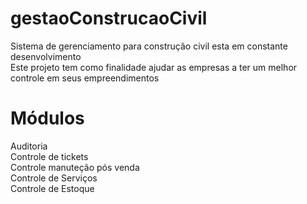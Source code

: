 # gestaoConstrucaoCivil
Sistema de gerenciamento para construção civil esta em constante desenvolvimento
<br>Este projeto tem como finalidade ajudar as empresas a ter um melhor controle em seus empreendimentos<br>


# Módulos <br>
Auditoria<br>
Controle de tickets<br>
Controle manuteção pós venda<br>
Controle de Serviços<br>
Controle de Estoque<br>
